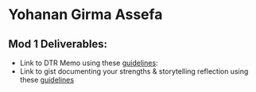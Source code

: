 # Yohanan Girma Assefa


## Mod 1 Deliverables:
* Link to DTR Memo using these [guidelines](https://gist.github.com/yoasyo25/0a0ad793d3fee87ed079a12800625684):
* Link to gist documenting your strengths & storytelling reflection using these [guidelines](https://github.com/turingschool/career-development-curriculum/blob/master/module_one/strengths_storytelling_reflection.md)
